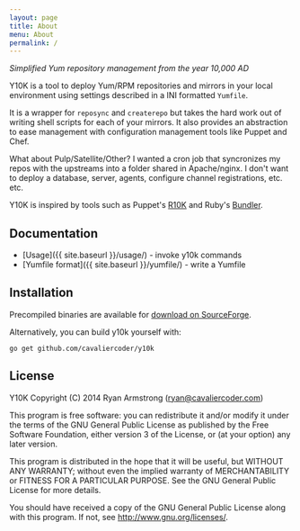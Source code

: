 ```yaml
---
layout: page
title: About
menu: About
permalink: /
---
```


*Simplified Yum repository management from the year 10,000 AD*

Y10K is a tool to deploy Yum/RPM repositories and mirrors in your local
environment using settings described in a INI formatted `Yumfile`.

It is a wrapper for `reposync` and `createrepo` but takes the hard work out of
writing shell scripts for each of your mirrors. It also provides an abstraction
to ease management with configuration management tools like Puppet and Chef.

What about Pulp/Satellite/Other? I wanted a cron job that syncronizes my repos
with the upstreams into a folder shared in Apache/nginx. I don't want to deploy
a database, server, agents, configure channel registrations, etc. etc.

Y10K is inspired by tools such as Puppet's [R10K](https://github.com/puppetlabs/r10k)
and Ruby's [Bundler](http://bundler.io/gemfile.html).

## Documentation

 * [Usage]({{ site.baseurl }}/usage/) - invoke y10k commands
 * [Yumfile format]({{ site.baseurl }}/yumfile/) - write a Yumfile

## Installation

Precompiled binaries are available for [download on SourceForge](https://sourceforge.net/projects/y10k/files/latest/download).

Alternatively, you can build y10k yourself with:

	go get github.com/cavaliercoder/y10k


## License

Y10K Copyright (C) 2014 Ryan Armstrong (ryan@cavaliercoder.com)

This program is free software: you can redistribute it and/or modify it under
the terms of the GNU General Public License as published by the Free Software
Foundation, either version 3 of the License, or (at your option) any later
version.

This program is distributed in the hope that it will be useful, but WITHOUT ANY
WARRANTY; without even the implied warranty of MERCHANTABILITY or FITNESS FOR A
PARTICULAR PURPOSE. See the GNU General Public License for more details.

You should have received a copy of the GNU General Public License along with
this program. If not, see http://www.gnu.org/licenses/.